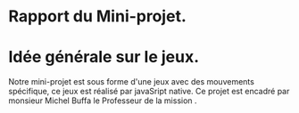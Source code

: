    # Rapport du Mini-projet.
   
   # Idée générale sur le jeux.
   Notre mini-projet est sous forme d'une jeux avec des mouvements spécifique, ce jeux est réalisé par javaSript native. Ce projet est encadré par monsieur Michel Buffa le Professeur de 
   la mission .

   

